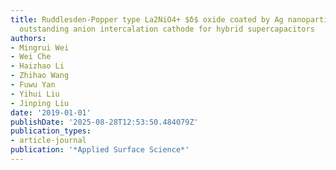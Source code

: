 ```yaml
---
title: Ruddlesden-Popper type La2NiO4+ $δ$ oxide coated by Ag nanoparticles as an
  outstanding anion intercalation cathode for hybrid supercapacitors
authors:
- Mingrui Wei
- Wei Che
- Haizhao Li
- Zhihao Wang
- Fuwu Yan
- Yihui Liu
- Jinping Liu
date: '2019-01-01'
publishDate: '2025-08-28T12:53:50.484079Z'
publication_types:
- article-journal
publication: '*Applied Surface Science*'
---
```

